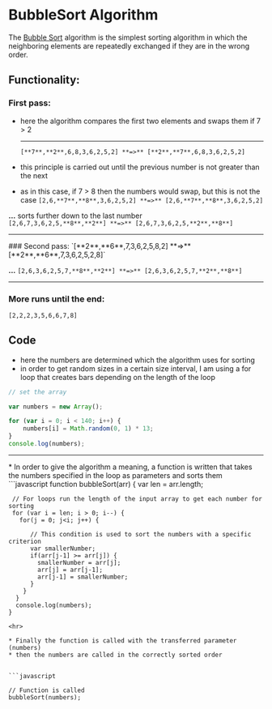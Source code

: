 # BubbleSort Algorithm

The [Bubble Sort](https://www.w3resource.com/javascript-exercises/javascript-function-exercise-24.php) algorithm is the simplest sorting algorithm in which the neighboring elements are repeatedly exchanged if they are in the wrong order.
<br>

## Functionality:
### First pass:
* here the algorithm compares the first two elements and swaps them if 7 > 2 <hr>
`[**7**,**2**,6,8,3,6,2,5,2] **=>** [**2**,**7**,6,8,3,6,2,5,2]`

* this principle is carried out until the previous number is not greater than the next
* as in this case, if 7 > 8 then the numbers would swap, but this is not the case
`[2,6,**7**,**8**,3,6,2,5,2] **=>** [2,6,**7**,**8**,3,6,2,5,2]` <br>

**...** sorts further down to the last number <br>
`[2,6,7,3,6,2,5,**8**,**2**] **=>** [2,6,7,3,6,2,5,**2**,**8**]`

<hr>
### Second pass:
`[**2**,**6**,7,3,6,2,5,8,2] **=>** [**2**,**6**,7,3,6,2,5,2,8]`

**...**
`[2,6,3,6,2,5,7,**8**,**2**] **=>** [2,6,3,6,2,5,7,**2**,**8**]`

<hr>

### More runs until the end:
`[2,2,2,3,5,6,6,7,8]`
<br>

## Code
* here the numbers are determined which the algorithm uses for sorting
* in order to get random sizes in a certain size interval, I am using a for loop that creates bars depending on the length of the loop <br>

```javascript
// set the array

var numbers = new Array();

for (var i = 0; i < 140; i++) {
	numbers[i] = Math.random(0, 1) * 13;
}
console.log(numbers);
```
<hr>
* In order to give the algorithm a meaning, a function is written that takes the numbers specified in the loop as parameters and sorts them
```javascript
   function bubbleSort(arr) {
   var len = arr.length;

     // For loops run the length of the input array to get each number for sorting
     for (var i = len; i > 0; i--) {
       for(j = 0; j<i; j++) {

          // This condition is used to sort the numbers with a specific criterion
          var smallerNumber;
      	  if(arr[j-1] >= arr[j]) {
            smallerNumber = arr[j];
            arr[j] = arr[j-1];
            arr[j-1] = smallerNumber;
      	  }
        }
      }
      console.log(numbers);
    }
   ```
<hr>

* Finally the function is called with the transferred parameter (numbers)
* then the numbers are called in the correctly sorted order


```javascript

// Function is called
bubbleSort(numbers);
